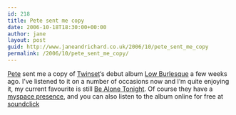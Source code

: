 ```yaml
---
id: 218
title: Pete sent me copy
date: 2006-10-18T18:30:00+00:00
author: jane
layout: post
guid: http://www.janeandrichard.co.uk/2006/10/pete_sent_me_copy
permalink: /2006/10/pete_sent_me_copy/
---
```

[Pete](http://www.twinset.org/graphics/gallery/pic005.jpg) sent me a copy of [Twinset](http://www.twinset.org/)&#8216;s debut album [Low Burlesque](http://www.twinset.org/album1.html) a few weeks ago. I&#8217;ve listened to it on a number of occasions now and I&#8217;m quite enjoying it, my current favourite is still [Be Alone Tonight](http://www.twinset.org/mp3/Twinset%20-%20Be%20Alone%20Tonight.mp3). Of course they have a [myspace presence](http://www.myspace.com/twinset), and you can also listen to the album online for free at [soundclick](http://www.soundclick.com/bands/pagemusic.cfm?bandID=597386)